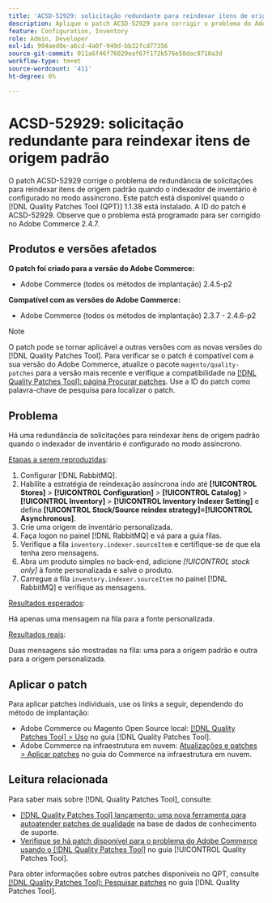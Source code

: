 ```yaml
---
title: 'ACSD-52929: solicitação redundante para reindexar itens de origem padrão'
description: Aplique o patch ACSD-52929 para corrigir o problema do Adobe Commerce em que há uma solicitação redundante para reindexar os itens de origem padrão quando o indexador de inventário estiver configurado no modo assíncrono.
feature: Configuration, Inventory
role: Admin, Developer
exl-id: 904aed0e-a6cd-4a0f-949d-bb32fcd77356
source-git-commit: 011a6f46f76029eaf67f172b576e58dac9710a3d
workflow-type: tm+mt
source-wordcount: '411'
ht-degree: 0%

---
```


# ACSD-52929: solicitação redundante para reindexar itens de origem padrão

O patch ACSD-52929 corrige o problema de redundância de solicitações para reindexar itens de origem padrão quando o indexador de inventário é configurado no modo assíncrono. Este patch está disponível quando o [!DNL Quality Patches Tool (QPT)] 1.1.38 está instalado. A ID do patch é ACSD-52929. Observe que o problema está programado para ser corrigido no Adobe Commerce 2.4.7.

## Produtos e versões afetados

**O patch foi criado para a versão do Adobe Commerce:**

* Adobe Commerce (todos os métodos de implantação) 2.4.5-p2

**Compatível com as versões do Adobe Commerce:**

* Adobe Commerce (todos os métodos de implantação) 2.3.7 - 2.4.6-p2

>[!NOTE]
>
>O patch pode se tornar aplicável a outras versões com as novas versões do [!DNL Quality Patches Tool]. Para verificar se o patch é compatível com a sua versão do Adobe Commerce, atualize o pacote `magento/quality-patches` para a versão mais recente e verifique a compatibilidade na [[!DNL Quality Patches Tool]: página Procurar patches](https://experienceleague.adobe.com/tools/commerce-quality-patches/index.html?lang=pt-BR). Use a ID do patch como palavra-chave de pesquisa para localizar o patch.

## Problema

Há uma redundância de solicitações para reindexar itens de origem padrão quando o indexador de inventário é configurado no modo assíncrono.

<u>Etapas a serem reproduzidas</u>:

1. Configurar [!DNL RabbitMQ].
1. Habilite a estratégia de reindexação assíncrona indo até **[!UICONTROL Stores]** > **[!UICONTROL Configuration]** > **[!UICONTROL Catalog]** > **[!UICONTROL Inventory]** > **[!UICONTROL Inventory Indexer Setting]** e defina **[!UICONTROL Stock/Source reindex strategy]=[!UICONTROL Asynchronous]**.
1. Crie uma origem de inventário personalizada.
1. Faça logon no painel [!DNL RabbitMQ] e vá para a guia filas.
1. Verifique a fila `inventory.indexer.sourceItem` e certifique-se de que ela tenha zero mensagens.
1. Abra um produto simples no back-end, adicione *[!UICONTROL stock only]* à fonte personalizada e salve o produto.
1. Carregue a fila `inventory.indexer.sourceItem` no painel [!DNL RabbitMQ] e verifique as mensagens.

<u>Resultados esperados</u>:

Há apenas uma mensagem na fila para a fonte personalizada.

<u>Resultados reais</u>:

Duas mensagens são mostradas na fila: uma para a origem padrão e outra para a origem personalizada.

## Aplicar o patch

Para aplicar patches individuais, use os links a seguir, dependendo do método de implantação:

* Adobe Commerce ou Magento Open Source local: [[!DNL Quality Patches Tool] > Uso](/help/tools/quality-patches-tool/usage.md) no guia [!DNL Quality Patches Tool].
* Adobe Commerce na infraestrutura em nuvem: [Atualizações e patches > Aplicar patches](https://experienceleague.adobe.com/docs/commerce-cloud-service/user-guide/develop/upgrade/apply-patches.html?lang=pt-BR) no guia do Commerce na infraestrutura em nuvem.

## Leitura relacionada

Para saber mais sobre [!DNL Quality Patches Tool], consulte:

* [[!DNL Quality Patches Tool] lançamento: uma nova ferramenta para autoatender patches de qualidade](https://experienceleague.adobe.com/pt-br/docs/commerce-operations/tools/quality-patches-tool/quality-patches-tool-to-self-serve-quality-patches) na base de dados de conhecimento de suporte.
* [Verifique se há patch disponível para o problema do Adobe Commerce usando o  [!DNL Quality Patches Tool]](/help/tools/quality-patches-tool/patches-available-in-qpt/check-patch-for-magento-issue-with-magento-quality-patches.md) no guia [!UICONTROL Quality Patches Tool].


Para obter informações sobre outros patches disponíveis no QPT, consulte [[!DNL Quality Patches Tool]: Pesquisar patches](https://experienceleague.adobe.com/tools/commerce-quality-patches/index.html?lang=pt-BR) no guia [!DNL Quality Patches Tool].
